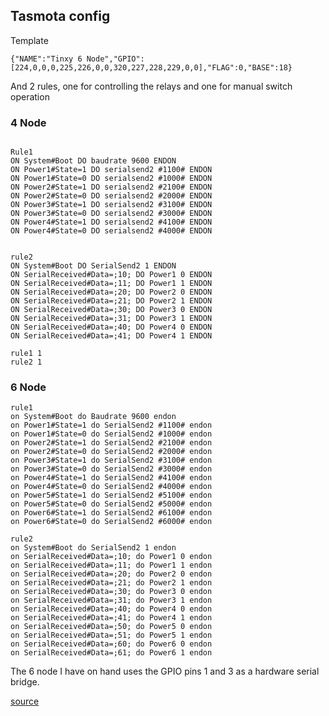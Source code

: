 

## Tasmota config 

Template

```
{"NAME":"Tinxy 6 Node","GPIO":[224,0,0,0,225,226,0,0,320,227,228,229,0,0],"FLAG":0,"BASE":18}
```

And 2 rules, one for controlling the relays and one for manual switch operation


### 4 Node 

```

Rule1 
ON System#Boot DO baudrate 9600 ENDON
ON Power1#State=1 DO serialsend2 #1100# ENDON
ON Power1#State=0 DO serialsend2 #1000# ENDON
ON Power2#State=1 DO serialsend2 #2100# ENDON
ON Power2#State=0 DO serialsend2 #2000# ENDON
ON Power3#State=1 DO serialsend2 #3100# ENDON
ON Power3#State=0 DO serialsend2 #3000# ENDON
ON Power4#State=1 DO serialsend2 #4100# ENDON
ON Power4#State=0 DO serialsend2 #4000# ENDON


rule2
ON System#Boot DO SerialSend2 1 ENDON
ON SerialReceived#Data=;10; DO Power1 0 ENDON
ON SerialReceived#Data=;11; DO Power1 1 ENDON
ON SerialReceived#Data=;20; DO Power2 0 ENDON
ON SerialReceived#Data=;21; DO Power2 1 ENDON
ON SerialReceived#Data=;30; DO Power3 0 ENDON
ON SerialReceived#Data=;31; DO Power3 1 ENDON
ON SerialReceived#Data=;40; DO Power4 0 ENDON
ON SerialReceived#Data=;41; DO Power4 1 ENDON

rule1 1
rule2 1
``` 


### 6 Node 

```
rule1 
on System#Boot do Baudrate 9600 endon
on Power1#State=1 do SerialSend2 #1100# endon
on Power1#State=0 do SerialSend2 #1000# endon
on Power2#State=1 do SerialSend2 #2100# endon
on Power2#State=0 do SerialSend2 #2000# endon
on Power3#State=1 do SerialSend2 #3100# endon
on Power3#State=0 do SerialSend2 #3000# endon
on Power4#State=1 do SerialSend2 #4100# endon
on Power4#State=0 do SerialSend2 #4000# endon
on Power5#State=1 do SerialSend2 #5100# endon
on Power5#State=0 do SerialSend2 #5000# endon
on Power6#State=1 do SerialSend2 #6100# endon
on Power6#State=0 do SerialSend2 #6000# endon

rule2
on System#Boot do SerialSend2 1 endon
on SerialReceived#Data=;10; do Power1 0 endon
on SerialReceived#Data=;11; do Power1 1 endon
on SerialReceived#Data=;20; do Power2 0 endon
on SerialReceived#Data=;21; do Power2 1 endon
on SerialReceived#Data=;30; do Power3 0 endon
on SerialReceived#Data=;31; do Power3 1 endon
on SerialReceived#Data=;40; do Power4 0 endon
on SerialReceived#Data=;41; do Power4 1 endon
on SerialReceived#Data=;50; do Power5 0 endon
on SerialReceived#Data=;51; do Power5 1 endon
on SerialReceived#Data=;60; do Power6 0 endon
on SerialReceived#Data=;61; do Power6 1 endon
```


The 6 node I have on hand uses the GPIO pins 1 and 3 as a hardware serial bridge. 


[source](https://forum.tinxy.in/t/flashing-custom-firmware-like-tasmota-or-esphome-and-then-restoring-back-to-original/32/24)
